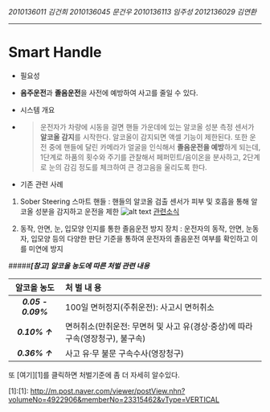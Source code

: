 

*2010136011 김건희*
*2010136045 문건우*
*2010136113 임주성*
*2012136029 김연환*

---

# Smart Handle

* 필요성
 * **음주운전**과 **졸음운전**을 사전에 예방하여 사고를 줄일 수 있다.
 
* 시스템 개요
 * >운전자가 차량에 시동을 걸면 핸들 가운데에 있는 알코올 성분 측정 센서가 **알코올 감지**를 시작한다. 알코올이 감지되면 액셀 기능이 제한된다. 또한 운전 중에 핸들에 달린 카메라가 얼굴을 인식해서 **졸음운전을 예방**하게 되는데, 1단계로 하품의 횟수와 주기를 관찰해서 페퍼민트/음이온을 분사하고, 2단계로 눈의 감김 정도를 체크하여 큰 경고음을 울리도록 한다.
 
 
* 기존 관련 사례
 1. Sober Steering 스마트 핸들
  : 핸들의 알코올 검출 센서가 피부 및 호흡을 통해 알코올 성분을 감지하고 운전을 제한
 ![alt text](http://cfile29.uf.tistory.com/image/27569F4F5673B066175CC0)
[관련소식](http://cartoday.tistory.com/166)
 
 2. 동작, 안면, 눈, 입모양 인지를 통한 졸음운전 방지 장치
  : 운전자의 동작, 안면, 눈동자, 입모양 등의 다양한 판단 기준을 통하여 운전자의 졸음운전 여부를 확인하고 이를 미연에 방지 
 

 
 #####**_[참고] 알코올 농도에 따른 처벌 관련 내용_**
 
|  알코올 농도   | 처 벌 내 용 |
| :-------:    | :----- | 
| **_0.05 - 0.09%_** | 100일 면허정지(주취운전): 사고시 면허취소|
| **_0.10% ↑_**    | 면허취소(만취운전: 무면허 및 사고 유(경상·중상)에 따라 구속(영장청구), 불구속)| 
| **_0.36% ↑_**    | 사고 유·무 불문 구속수사(영장청구)    | 

또 [여기][1]를 클릭하면 처벌기준에 좀 더 자세히 알수있다.

[1]:[1]: http://m.post.naver.com/viewer/postView.nhn?volumeNo=4922906&memberNo=23315462&vType=VERTICAL
